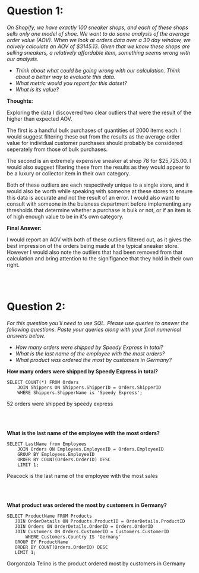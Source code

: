 

# Question 1:

*On Shopify, we have exactly 100 sneaker shops, and each of these shops sells only one model of shoe. We want to do some analysis of the average order value (AOV). When we look at orders data over a 30 day window, we naively calculate an AOV of $3145.13. Given that we know these shops are selling sneakers, a relatively affordable item, something seems wrong with our analysis.*

 - *Think about what could be going wrong with our calculation. Think about a better way to evaluate this data.*
 - *What metric would you report for this datset?*
 - *What is its value?*



**Thoughts:**

Exploring the data I discovered two clear outliers that were the result of the higher than expected AOV.

The first is a handful bulk purchases of quantities of 2000 items each.  I would suggest filtering these out from the results as the average order value for individual customer purchases should probably be considered seperately from those of bulk purchases. 

The second is an extremely expensive sneaker at shop 78 for $25,725.00. I would also suggest filtering these from the results as they would appear to be a luxury or collector item in their own category.

Both of these outliers are each respectively unique to a single store, and it would also be worth while speaking with someone at these stores to ensure this data is accurate and not the result of an error.  I would also want to consult with someone in the buisness department before implementing any thresholds that determine whether a purchase is bulk or not, or if an item is of high enough value to be in it's own category.

**Final Answer:**

I would report an AOV with both of these outliers filtered out, as it gives the best impression of the orders being made at the typical sneaker store.  However I would also note the outliers that had been removed from that calculation and bring attention to the signifigance that they hold in their own right.

<br/><br/>

# Question 2:

*For this question you’ll need to use SQL. Please use queries to answer the following questions. Paste your queries along with your final numerical answers below.*

- *How many orders were shipped by Speedy Express in total?*
- *What is the last name of the employee with the most orders?*
- *What product was ordered the most by customers in Germany?*



**How many orders were shipped by Speedy Express in total?**
```
SELECT COUNT(*) FROM Orders
    JOIN Shippers ON Shippers.ShipperID = Orders.ShipperID
    WHERE Shippers.ShipperName is 'Speedy Express';
```

52 orders were shipped by speedy express

<br/><br/>

**What is the last name of the employee with the most orders?**
```
SELECT LastName from Employees
    JOIN Orders ON Employees.EmployeeID = Orders.EmployeeID
    GROUP BY Employees.EmployeeID
    ORDER BY COUNT(Orders.OrderID) DESC
    LIMIT 1;
```
Peacock is the last name of the employee with the most sales

<br/><br/>

**What product was ordered the most by customers in Germany?**
 ```
SELECT ProductName FROM Products
	JOIN OrderDetails ON Products.ProductID = OrderDetails.ProductID
    JOIN Orders ON OrderDetails.OrderID = Orders.OrderID
    JOIN Customers ON Orders.CustomerID = Customers.CustomerID
    	WHERE Customers.Country IS 'Germany'
    GROUP BY ProductName
    ORDER BY COUNT(Orders.OrderID) DESC
    LIMIT 1;
```
Gorgonzola Telino is the product ordered most by customers in Germany
